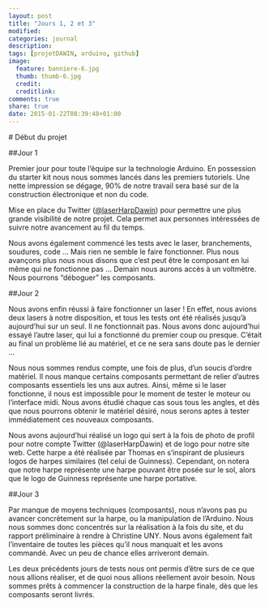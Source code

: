 ```yaml
---
layout: post
title: "Jours 1, 2 et 3"
modified:
categories: journal
description:
tags: [projetDAWIN, arduino, github]
image:
  feature: banniere-6.jpg
  thumb: thumb-6.jpg
  credit:
  creditlink:
comments: true
share: true
date: 2015-01-22T08:39:48+01:00
---
```

# Début du projet

##Jour 1

Premier jour pour toute l’équipe sur la technologie Arduino. En possession du starter kit nous nous sommes lancés dans les premiers tutoriels. Une nette impression se dégage, 90% de notre travail sera basé sur de la construction électronique et non du code.

Mise en place du Twitter ([@laserHarpDawin](http://twitter.com/laserharpdawin)) pour permettre une plus grande visibilité de notre projet. Cela permet aux personnes intéressées de suivre notre avancement au fil du temps.

Nous avons également commencé les tests avec le laser, branchements, soudures, code … Mais rien ne semble le faire fonctionner. Plus nous avançons plus nous nous disons que c’est peut être le composant en lui même qui ne fonctionne pas … Demain nous aurons accès à un voltmètre. Nous pourrons “déboguer” les composants.

##Jour 2

Nous avons enfin réussi à faire fonctionner un laser ! En effet, nous avions deux lasers à notre disposition, et tous les tests ont été réalisés jusqu’à aujourd’hui sur un seul. Il ne fonctionnait pas. Nous avons donc aujourd’hui essayé l’autre laser, qui lui a fonctionné du premier coup ou presque. C’était au final un problème lié au matériel, et ce ne sera sans doute pas le dernier ...

Nous nous sommes rendus compte, une fois de plus, d’un soucis d’ordre matériel. Il nous manque certains composants permettant de relier d’autres composants essentiels les uns aux autres. Ainsi, même si le laser fonctionne, il nous est impossible pour le moment de tester le moteur ou l’interface midi. Nous avons étudié chaque cas sous tous  les angles, et dès que nous pourrons obtenir le matériel désiré, nous serons aptes à tester immédiatement ces nouveaux composants.

Nous avons aujourd’hui réalisé un logo qui sert à la fois de photo de profil pour notre compte Twitter (@laserHarpDawin) et de logo pour notre site web. Cette harpe a été réalisée par Thomas en s’inspirant de plusieurs logos de harpes similaires (tel celui de Guinness). Cependant, on notera que notre harpe représente une harpe pouvant être posée sur le sol, alors que le logo de Guinness représente une harpe portative.

##Jour 3

Par manque de moyens techniques (composants), nous n’avons pas pu avancer concrètement sur la harpe, ou la manipulation de l’Arduino. Nous nous sommes donc concentrés sur la réalisation à la fois du site, et du rapport préliminaire à rendre à Christine UNY. Nous avons également fait l’inventaire de toutes les pièces qu’il nous manquait et les avons commandé. Avec un peu de chance elles arriveront demain. 

Les deux précédents jours de tests nous ont permis d’être surs de ce que nous allions réaliser, et de quoi nous allions réellement avoir besoin. Nous sommes prêts à commencer la construction de la harpe finale, dès que les composants seront livrés.
